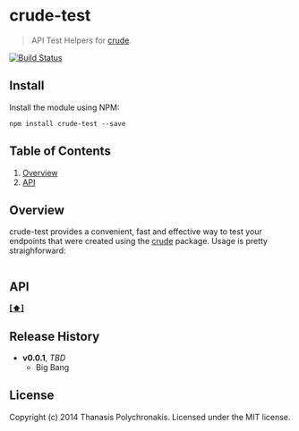 # crude-test

> API Test Helpers for [crude](https://github.com/thanpolas/crude).

[![Build Status](https://secure.travis-ci.org/thanpolas/crude-test.png?branch=master)](http://travis-ci.org/thanpolas/crude-test)

## Install

Install the module using NPM:

```
npm install crude-test --save
```

## <a name='TOC'>Table of Contents</a>

1. [Overview](#overview)
1. [API](#api)

## Overview

crude-test provides a convenient, fast and effective way to test your endpoints that were created using the [crude](https://github.com/thanpolas/crude) package. Usage is pretty straighforward:

```js


```

## API



**[[⬆]](#TOC)**

## Release History

- **v0.0.1**, *TBD*
    - Big Bang

## License

Copyright (c) 2014 Thanasis Polychronakis. Licensed under the MIT license.
